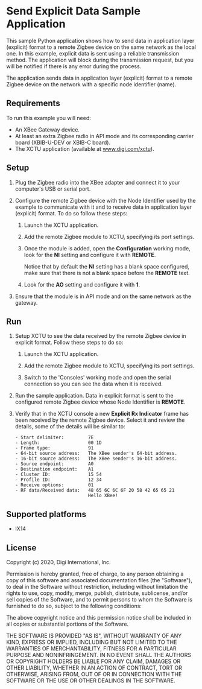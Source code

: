 Send Explicit Data Sample Application
=====================================

This sample Python application shows how to send data in application layer
(explicit) format to a remote Zigbee device on the same network as the local
one. In this example, explicit data is sent using a reliable transmission
method. The application will block during the transmission request, but you
will be notified if there is any error during the process.

The application sends data in application layer (explicit) format to a remote
Zigbee device on the network with a specific node identifier (name).

Requirements
------------
To run this example you will need:

* An XBee Gateway device.
* At least an extra Zigbee radio in API mode and its corresponding carrier
  board (XBIB-U-DEV or XBIB-C board).
* The XCTU application (available at www.digi.com/xctu).

Setup
-----
1. Plug the Zigbee radio into the XBee adapter and connect it to your
   computer's USB or serial port.

2. Configure the remote Zigbee device with the Node Identifier used by the
   example to communicate with it and to receive data in application layer
   (explicit) format. To do so follow these steps:

     1. Launch the XCTU application.

     2. Add the remote Zigbee module to XCTU, specifying its port settings.

     3. Once the module is added, open the **Configuration** working mode,
        look for the **NI** setting and configure it with **REMOTE**.

        Notice that by default the **NI** setting has a blank space
        configured, make sure that there is not a blank space before the
        **REMOTE** text.

     4. Look for the **AO** setting and configure it with **1**.

3. Ensure that the module is in API mode and on the same network as the
   gateway.

Run
---
1. Setup XCTU to see the data received by the remote Zigbee device in explicit
   format. Follow these steps to do so:

     1. Launch the XCTU application.

     2. Add the remote Zigbee module to XCTU, specifying its port settings.

     3. Switch to the 'Consoles' working mode and open the serial connection
        so you can see the data when it is received.

2. Run the sample application. Data in explicit format is sent to the
   configured remote Zigbee device whose Node Identifier is **REMOTE**.

3. Verify that in the XCTU console a new **Explicit Rx Indicator** frame has
   been received by the remote Zigbee device. Select it and review the details,
   some of the details will be similar to:

       - Start delimiter:         7E
       - Length:                  00 1D
       - Frame type:              91
       - 64-bit source address:   The XBee sender's 64-bit address.
       - 16-bit source address:   The XBee sender's 16-bit address.
       - Source endpoint:         A0
       - Destination endpoint:    A1
       - Cluster ID:              15 54
       - Profile ID:              12 34
       - Receive options:         01
       - RF data/Received data:   48 65 6C 6C 6F 20 58 42 65 65 21
                                  Hello XBee!

Supported platforms
-------------------
* IX14

License
-------
Copyright (c) 2020, Digi International, Inc.

Permission is hereby granted, free of charge, to any person obtaining a copy
of this software and associated documentation files (the "Software"), to deal
in the Software without restriction, including without limitation the rights
to use, copy, modify, merge, publish, distribute, sublicense, and/or sell
copies of the Software, and to permit persons to whom the Software is
furnished to do so, subject to the following conditions:

The above copyright notice and this permission notice shall be included in all
copies or substantial portions of the Software.

THE SOFTWARE IS PROVIDED "AS IS", WITHOUT WARRANTY OF ANY KIND, EXPRESS OR
IMPLIED, INCLUDING BUT NOT LIMITED TO THE WARRANTIES OF MERCHANTABILITY,
FITNESS FOR A PARTICULAR PURPOSE AND NONINFRINGEMENT. IN NO EVENT SHALL THE
AUTHORS OR COPYRIGHT HOLDERS BE LIABLE FOR ANY CLAIM, DAMAGES OR OTHER
LIABILITY, WHETHER IN AN ACTION OF CONTRACT, TORT OR OTHERWISE, ARISING FROM,
OUT OF OR IN CONNECTION WITH THE SOFTWARE OR THE USE OR OTHER DEALINGS IN THE
SOFTWARE.

